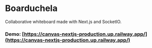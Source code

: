 # Boarduchela
Collaborative whiteboard made with Next.js and SocketIO.
### Demo: [https://canvas-nextjs-production.up.railway.app/](https://canvas-nextjs-production.up.railway.app/)
